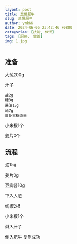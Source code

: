 ```yaml
---
layout: post
title: 葱爆肥牛
slug: 葱爆肥牛
author: ymkNK
date: 2024-06-05 23:42:46 +0800
categories: [技能, 做饭]
tags: [厨房， 做饭]
img: 1.jpg
---
```



## 准备

大葱200g

汁子

```
盐2g
糖3g
酱油15g
醋7g
白胡椒粉适量
```

小米椒1个

姜片3个

## 流程

油15g

姜片3g

豆瓣酱10g

下入大葱

线椒2根

小米椒1个

淋入汁子

倒入肥牛
复制成功
